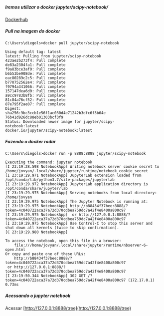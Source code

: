 ##### Iremos utilizar o docker jupyter/scipy-notebook/

[Dockerhub](https://hub.docker.com/r/jupyter/scipy-notebook/)


##### Pull na imagem do docker
```
C:\Users\diegols>docker pull jupyter/scipy-notebook
```

    Using default tag: latest
    latest: Pulling from jupyter/scipy-notebook
    423ae2b273f4: Pull complete                                                                                                                                                             
    de83a2304fa1: Pull complete                                                                                                                                             
    f9a83bce3af0: Pull complete                                                                                                                                             
    b6b53be908de: Pull complete                                                                                                                                             
    eac80289c2c5: Pull complete                                                                                                                                             
    b770752562e4: Pull complete                                                                                                                                             
    f9794a341066: Pull complete                                                                                                                                             
    157147dea6d0: Pull complete                                                                                                                                             
    a9cc9783b8fb: Pull complete                                                                                                                                             
    81c84a76cf52: Pull complete                                                                                                                                                                                                                                                                                     
    87e795f2ae07: Pull complete                                                                                                                                             
    Digest:
    sha256:9bc3ccb1e56f1ac030d4e71242b3dfc6f3b64e
    76b41d926dc88eb01303bcf3f9
    Status: Downloaded newer image for jupyter/scipy- 
    notebook:latest
    docker.io/jupyter/scipy-notebook:latest

##### Fazendo o docker rodar
```
C:\Users\diegols>docker run -p 8888:8888 jupyter/scipy-notebook
```

    Executing the command: jupyter notebook
    [I 23:19:28.598 NotebookApp] Writing notebook server cookie secret to /home/jovyan/.local/share/jupyter/runtime/notebook_cookie_secret
    [I 23:19:29.971 NotebookApp] JupyterLab extension loaded from /opt/conda/lib/python3.7/site-packages/jupyterlab
    [I 23:19:29.972 NotebookApp] JupyterLab application directory is /opt/conda/share/jupyter/lab
    [I 23:19:29.975 NotebookApp] Serving notebooks from local directory: /home/jovyan
    [I 23:19:29.975 NotebookApp] The Jupyter Notebook is running at:
    [I 23:19:29.975 NotebookApp] http://b88434f37bee:8888/?token=4c040722aca37a72d370cdbea759dc7a42f4e8400a800c97
    [I 23:19:29.975 NotebookApp]  or http://127.0.0.1:8888/?token=4c040722aca37a72d370cdbea759dc7a42f4e8400a800c97
    [I 23:19:29.975 NotebookApp] Use Control-C to stop this server and shut down all kernels (twice to skip confirmation).
    [C 23:19:29.980 NotebookApp]

    To access the notebook, open this file in a browser:
        file:///home/jovyan/.local/share/jupyter/runtime/nbserver-6-open.html
    Or copy and paste one of these URLs:
        http://b88434f37bee:8888/?token=4c040722aca37a72d370cdbea759dc7a42f4e8400a800c97
     or http://127.0.0.1:8888/?token=4c040722aca37a72d370cdbea759dc7a42f4e8400a800c97
    [I 23:19:50.344 NotebookApp] 302 GET /?token=4c040722aca37a72d370cdbea759dc7a42f4e8400a800c97 (172.17.0.1) 0.73ms

##### Acessando o jupyter notebook
Acessar [http://127.0.0.1:8888/tree](http://127.0.0.1:8888/tree)

